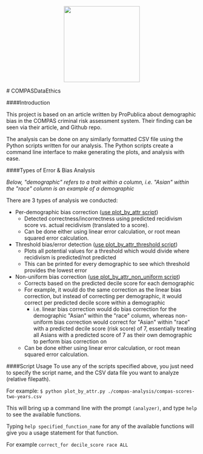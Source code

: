 <p align="center"><img src="https://www.eecs.umich.edu/eecs/images/EECS-Logo-Mobile.png" width="200"></p>
# COMPASDataEthics

####Introduction

This project is based on an article written by ProPublica about demographic bias in the COMPAS criminal risk assessment system.
Their finding can be seen via their article, and Github repo.

The analysis can be done on any similarly formatted CSV file using the Python scripts written for our analysis.
The Python scripts create a command line interface to make generating the plots, and analysis with ease.

####Types of Error & Bias Analysis

*Below, "demographic" refers to a trait within a column, i.e. "Asian" within the "race" column is an example of a demographic*

There are 3 types of analysis we conducted:
* Per-demographic bias correction (<a href="./plot_by_attr.py">use plot_by_attr script</a>)
    * Detected correctness/incorrectness using predicted recidivism score vs. actual recidivism (translated to a score).
    * Can be done either using linear error calculation, or root mean squared error calculation.
* Threshold bias/error detection (<a href="./plot_by_attr_threshold.py">use plot_by_attr_threshold script</a>)
    * Plots all potential values for a threshold which would divide where recidivism is predicted/not predicted
    * This can be printed for every demographic to see which threshold provides the lowest error
* Non-uniform bias correction (<a href="./plot_by_attr_non_uniform.py">use plot_by_attr_non_uniform script</a>)
    * Corrects based on the predicted decile score for each demographic
    * For example, it would do the same correction as the linear bias correction, but instead of correcting per demographic, it would 
    correct per predicted decile score within a demographic
        * i.e. linear bias correction would do bias correction for the demographic "Asian" within the "race" column, whereas non-uniform bias correction 
        would correct for "Asian" within "race" with a predicted decile score (risk score) of 7, essentially treating all Asians with a predicted score of 7 as their own demographic to perform bias correction on
    * Can be done either using linear error calculation, or root mean squared error calculation.
    
####Script Usage
To use any of the scripts specified above, you just need to specify the script name, and the CSV data file you want to analyze (relative filepath).

For example: ```$ python plot_by_attr.py ./compas-analysis/compas-scores-two-years.csv```

This will bring up a command line with the prompt ```(analyzer)```, and type ```help``` to see the available functions. 

Typing ```help specified_function_name``` for any of the available functions will give you a usage statement for that function.

For example ```correct_for decile_score race ALL```